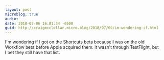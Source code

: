 ```yaml
---
layout: post
microblog: true
audio: 
date: 2018-07-06 16:01:34 -0500
guid: http://craigmcclellan.micro.blog/2018/07/06/im-wondering-if.html
---
```

I'm wondering if I got on the Shortcuts beta because I was on the old Workflow beta before Apple acquired them. It wasn't through TestFlight, but I bet they still have that list.
